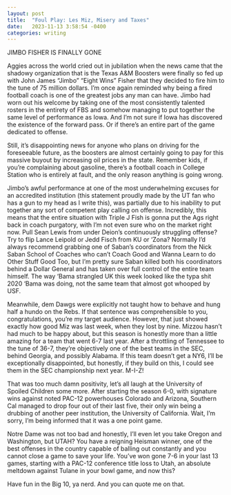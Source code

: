 ```yaml
---
layout: post
title:  "Foul Play: Les Miz, Misery and Taxes"
date:   2023-11-13 3:58:54 -0400
categories: writing
---
```


JIMBO FISHER IS FINALLY GONE

Aggies across the world cried out in jubilation when the news came that the shadowy organization that is the Texas A&M Boosters were finally so fed up with John James “Jimbo” “Eight Wins” Fisher that they decided to fire him to the tune of 75 million dollars. I’m once again reminded why being a fired football coach is one of the greatest jobs any man can have. Jimbo had worn out his welcome by taking one of the most consistently talented rosters in the entirety of FBS and somehow managing to put together the same level of performance as Iowa. And I’m not sure if Iowa has discovered the existence of the forward pass. Or if there’s an entire part of the game dedicated to offense.

Still, it’s disappointing news for anyone who plans on driving for the foreseeable future, as the boosters are almost certainly going to pay for this massive buyout by increasing oil prices in the state. Remember kids, if you’re complaining about gasoline, there’s a football coach in College Station who is entirely at fault, and the only reason anything is going wrong.

Jimbo’s awful performance at one of the most underwhelming excuses for an accredited institution (this statement proudly made by the UT fan who has a gun to my head as I write this), was partially due to his inability to put together any sort of competent play calling on offense. Incredibly, this means that the entire situation with Triple J Fish is gonna put the Ags right back in coach purgatory, with I’m not even sure who on the market right now. Pull Sean Lewis from under Deion’s continuously struggling offense? Try to flip Lance Leipold or Jedd Fisch from KU or ‘Zona? Normally I’d always recommend grabbing one of Saban’s coordinators from the Nick Saban School of Coaches who can’t Coach Good and Wanna Learn to do Other Stuff Good Too, but I’m pretty sure Saban killed both his coordinators behind a Dollar General and has taken over full control of the entire team himself. The way ‘Bama strangled UK this week looked like the typa shit 2020 ‘Bama was doing, not the same team that almost got whooped by USF.

Meanwhile, dem Dawgs were explicitly not taught how to behave and hung half a hundo on the Rebs. If that sentence was comprehensible to you, congratulations, you’re my target audience. However, that just showed exactly how good Miz was last week, when they lost by nine. Mizzou hasn’t had much to be happy about, but this season is honestly more than a little amazing for a team that went 6-7 last year. After a throttling of Tennessee to the tune of 36-7, they’re objectively one of the best teams in the SEC, behind Georgia, and possibly Alabama. If this team doesn’t get a NY6, I’ll be exceptionally disappointed, but honestly, if they build on this, I could see them in the SEC championship next year. M-I-Z!

That was too much damn positivity, let’s all laugh at the University of Spoiled Children some more. After starting the season 6-0, with signature wins against noted PAC-12 powerhouses Colorado and Arizona, Southern Cal managed to drop four out of their last five, their only win being a drubbing of another peer institution, the University of California. Wait, I’m sorry, I’m being informed that it was a one point game.

Notre Dame was not too bad and honestly, I’ll even let you take Oregon and Washington, but UTAH? You have a reigning Heisman winner, one of the best offenses in the country capable of balling out constantly and you cannot close a game to save your life. You’ve won gone 7-6 in your last 13 games, starting with a PAC-12 conference title loss to Utah, an absolute meltdown against Tulane in your bowl game, and now this?

Have fun in the Big 10, ya nerd. And you can quote me on that.
